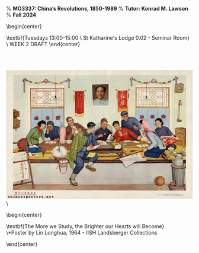 % **MO3337: China’s Revolutions, 1850-1989**
% **Tutor: Konrad M. Lawson**
% **Fall 2024**

\begin{center}

 \textbf{Tuesdays 13:00-15:00
\\ St Katharine's Lodge 0.02 - Seminar Room}
\\ WEEK 2 DRAFT 
\end{center}

<br />  
<br />  

![](study.jpg)\

\begin{center}

\textbf{The More we Study, the Brighter our Hearts will Become}   
\\*Poster by Lin Longhua, 1964 - IISH Landsberger Collections



\end{center}

